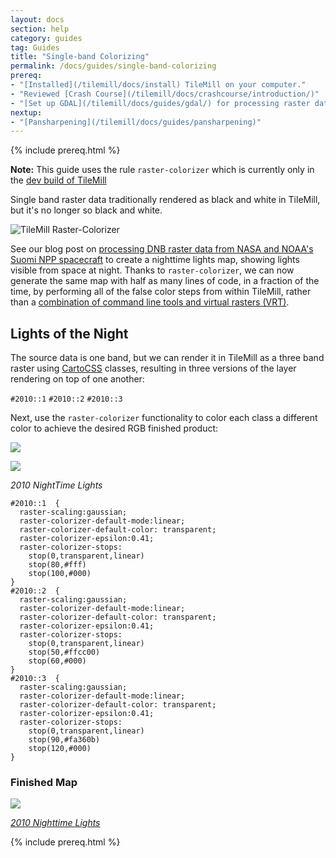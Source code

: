 ```yaml
---
layout: docs
section: help
category: guides
tag: Guides
title: "Single-band Colorizing"
permalink: /docs/guides/single-band-colorizing
prereq:
- "[Installed](/tilemill/docs/install) TileMill on your computer."
- "Reviewed [Crash Course](/tilemill/docs/crashcourse/introduction/)"
- "[Set up GDAL](/tilemill/docs/guides/gdal/) for processing raster data in the terminal."
nextup:
- "[Pansharpening](/tilemill/docs/guides/pansharpening)"
---
```


{% include prereq.html %}

**Note:** This guide uses the rule `raster-colorizer` which is currently only in the [dev build of TileMill](http://www.mapbox.com/tilemill/docs/releases/#past_releases_and_development_builds)

Single band raster data traditionally rendered as black and white in TileMill, but it's no longer so black and white.

![TileMill Raster-Colorizer](http://farm9.staticflickr.com/8524/8518337247_8cbf2c48e3_o.png)


See our blog post on [processing DNB raster data from NASA and NOAA's Suomi NPP spacecraft](http://mapbox.com/blog/nighttime-lights-nasa-noaa/) to create a nighttime lights map, showing lights visible from space at night. Thanks to <code>raster-colorizer</code>, we can now generate the same map with half as many lines of code, in a fraction of the time, by performing all of the false color steps from within TileMill, rather than a [combination of command line tools and virtual rasters (VRT)](https://gist.github.com/hrwgc/4694661).


## Lights of the Night ##

The source data is one band, but we can render it in TileMill as a three band raster using [CartoCSS](http://mapbox.com/tilemill/docs/manual/carto/) classes, resulting in three versions of the layer rendering on top of one another:

```#2010::1``` ```#2010::2```  ```#2010::3```

Next, use the ```raster-colorizer``` functionality to color each class a different color to achieve the desired RGB finished product:

![](http://farm9.staticflickr.com/8386/8518337209_51e27be3a5_z.jpg)

[![](http://farm9.staticflickr.com/8507/8519450546_d6c5299ef4_o.png)](http://a.tiles.mapbox.com/v3/herwig.map-xlbdx3ht.html)

*2010 NightTime Lights*



    #2010::1  {
      raster-scaling:gaussian;
      raster-colorizer-default-mode:linear;
      raster-colorizer-default-color: transparent;
      raster-colorizer-epsilon:0.41;
      raster-colorizer-stops:
        stop(0,transparent,linear)
        stop(80,#fff)
        stop(100,#000)
    }
    #2010::2  {
      raster-scaling:gaussian;
      raster-colorizer-default-mode:linear;
      raster-colorizer-default-color: transparent;
      raster-colorizer-epsilon:0.41;
      raster-colorizer-stops:
        stop(0,transparent,linear)
        stop(50,#ffcc00)
        stop(60,#000)
    }
    #2010::3  {
      raster-scaling:gaussian;
      raster-colorizer-default-mode:linear;
      raster-colorizer-default-color: transparent;
      raster-colorizer-epsilon:0.41;
      raster-colorizer-stops:
        stop(0,transparent,linear)
        stop(90,#fa360b)
        stop(120,#000)
    }

### Finished Map

[![](http://farm9.staticflickr.com/8107/8519450576_a2e35a1404_o.jpg)](http://a.tiles.mapbox.com/v3/herwig.map-xlbdx3ht.html#5.00/51.110/10.961)

*[2010 Nighttime Lights](http://a.tiles.mapbox.com/v3/herwig.map-xlbdx3ht.html)*

{% include prereq.html %}


